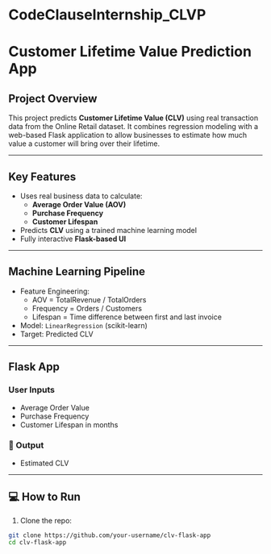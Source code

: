 # CodeClauseInternship_CLVP
# Customer Lifetime Value Prediction App

## Project Overview

This project predicts **Customer Lifetime Value (CLV)** using real transaction data from the Online Retail dataset.
It combines regression modeling with a web-based Flask application to allow businesses to estimate how much value a customer will bring over their lifetime.

---

## Key Features

- Uses real business data to calculate:
  - **Average Order Value (AOV)**
  - **Purchase Frequency**
  - **Customer Lifespan**
- Predicts **CLV** using a trained machine learning model
- Fully interactive **Flask-based UI**

---

## Machine Learning Pipeline

- Feature Engineering:
  - AOV = TotalRevenue / TotalOrders
  - Frequency = Orders / Customers
  - Lifespan = Time difference between first and last invoice
- Model: `LinearRegression` (scikit-learn)
- Target: Predicted CLV

---

## Flask App

### User Inputs
- Average Order Value 
- Purchase Frequency 
- Customer Lifespan in months
### 🎯 Output
- Estimated CLV

---

## 💻 How to Run

1. Clone the repo:
```bash
git clone https://github.com/your-username/clv-flask-app
cd clv-flask-app

